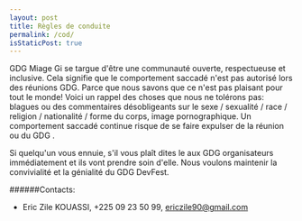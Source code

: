 ```yaml
---
layout: post
title: Règles de conduite
permalink: /cod/
isStaticPost: true
---
```


GDG Miage Gi se targue d'être une communauté ouverte, respectueuse et inclusive. Cela signifie que le comportement saccadé n'est pas autorisé lors des réunions GDG. Parce que nous savons que ce n'est pas plaisant pour tout le monde! Voici un rappel des choses que nous ne tolérons pas: blagues ou des commentaires désobligeants sur le sexe / sexualité / race / religion / nationalité / forme du corps, image pornographique. Un comportement saccadé continue risque de se faire expulser de la réunion ou du GDG .

Si quelqu'un vous ennuie, s'il vous plaît dites le aux GDG organisateurs immédiatement et ils vont prendre soin d'elle. Nous voulons maintenir la convivialité et la génialité du GDG DevFest.


######Contacts:

- Eric Zile KOUASSI, +225 09 23 50 99, [ericzile90@gmail.com](mailto:ericzile90@gmail.com)

<img class="img-responsive feature-image" src="{{ site.baseurl }}/img/posts/cod.jpg" style="display:none">